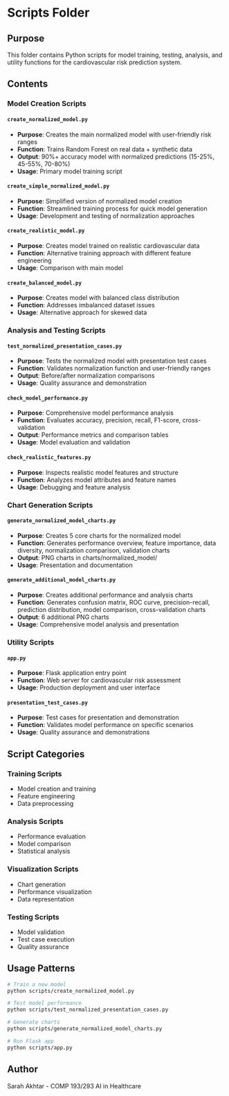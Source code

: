 # Scripts Folder

## Purpose
This folder contains Python scripts for model training, testing, analysis, and utility functions for the cardiovascular risk prediction system.

## Contents

### Model Creation Scripts

#### `create_normalized_model.py`
- **Purpose**: Creates the main normalized model with user-friendly risk ranges
- **Function**: Trains Random Forest on real data + synthetic data
- **Output**: 90%+ accuracy model with normalized predictions (15-25%, 45-55%, 70-80%)
- **Usage**: Primary model training script

#### `create_simple_normalized_model.py`
- **Purpose**: Simplified version of normalized model creation
- **Function**: Streamlined training process for quick model generation
- **Usage**: Development and testing of normalization approaches

#### `create_realistic_model.py`
- **Purpose**: Creates model trained on realistic cardiovascular data
- **Function**: Alternative training approach with different feature engineering
- **Usage**: Comparison with main model

#### `create_balanced_model.py`
- **Purpose**: Creates model with balanced class distribution
- **Function**: Addresses imbalanced dataset issues
- **Usage**: Alternative approach for skewed data

### Analysis and Testing Scripts

#### `test_normalized_presentation_cases.py`
- **Purpose**: Tests the normalized model with presentation test cases
- **Function**: Validates normalization function and user-friendly ranges
- **Output**: Before/after normalization comparisons
- **Usage**: Quality assurance and demonstration

#### `check_model_performance.py`
- **Purpose**: Comprehensive model performance analysis
- **Function**: Evaluates accuracy, precision, recall, F1-score, cross-validation
- **Output**: Performance metrics and comparison tables
- **Usage**: Model evaluation and validation

#### `check_realistic_features.py`
- **Purpose**: Inspects realistic model features and structure
- **Function**: Analyzes model attributes and feature names
- **Usage**: Debugging and feature analysis

### Chart Generation Scripts

#### `generate_normalized_model_charts.py`
- **Purpose**: Creates 5 core charts for the normalized model
- **Function**: Generates performance overview, feature importance, data diversity, normalization comparison, validation charts
- **Output**: PNG charts in charts/normalized_model/
- **Usage**: Presentation and documentation

#### `generate_additional_model_charts.py`
- **Purpose**: Creates additional performance and analysis charts
- **Function**: Generates confusion matrix, ROC curve, precision-recall, prediction distribution, model comparison, cross-validation charts
- **Output**: 6 additional PNG charts
- **Usage**: Comprehensive model analysis and presentation

### Utility Scripts

#### `app.py`
- **Purpose**: Flask application entry point
- **Function**: Web server for cardiovascular risk assessment
- **Usage**: Production deployment and user interface

#### `presentation_test_cases.py`
- **Purpose**: Test cases for presentation and demonstration
- **Function**: Validates model performance on specific scenarios
- **Usage**: Quality assurance and demonstrations

## Script Categories

### **Training Scripts**
- Model creation and training
- Feature engineering
- Data preprocessing

### **Analysis Scripts**
- Performance evaluation
- Model comparison
- Statistical analysis

### **Visualization Scripts**
- Chart generation
- Performance visualization
- Data representation

### **Testing Scripts**
- Model validation
- Test case execution
- Quality assurance

## Usage Patterns
```bash
# Train a new model
python scripts/create_normalized_model.py

# Test model performance
python scripts/test_normalized_presentation_cases.py

# Generate charts
python scripts/generate_normalized_model_charts.py

# Run Flask app
python scripts/app.py
```

## Author
Sarah Akhtar - COMP 193/293 AI in Healthcare
